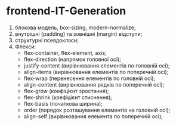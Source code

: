 # frontend-IT-Generation

1. блокова модель, box-sizing, modern-normalize;
2. внутрішні (padding) та зовнішні (margin) відступи;
3. структурні псевдокласи;
4. Флекси:
   - flex-container, flex-element, axis;
   - flex-direction (напрямок головної осі);
   - justify-content (вирівнювання елементів по головній осі);
   - align-items (вирівнювання елементів по поперечній осі);
   - flex-wrap (перенесення елементів по головній осі);
   - align-content (вирівнювання рядків по поперечній осі);
   - flex-grow (коефіцієнт зростання);
   - flex-shrink (коефіцієнт стиснення);
   - flex-basis (початкова ширина);
   - order (порядок розташування елементів на головній осі);
   - align-self (вирівнювання елемента по поперечній осі);
